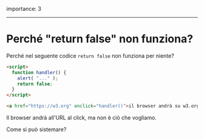 importance: 3

---

# Perché "return false" non funziona?

Perché nel seguente codice `return false` non funziona per niente?

```html autorun run
<script>
  function handler() {
    alert( "..." );
    return false;
  }
</script>

<a href="https://w3.org" onclick="handler()">il browser andrà su w3.org</a>
```

Il browser andrà all'URL al click, ma non è ciò che vogliamo.

Come si può sistemare?
